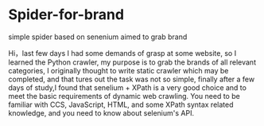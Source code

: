 # Spider-for-brand
simple spider based on senenium aimed to grab brand

Hi，last few days I had some demands of grasp at some website, so I learned the Python crawler, my purpose is to grab the brands of all relevant categories, I originally thought to write static crawler which may be completed, and that tures out the task was not so simple, finally after a few days of study,I found that senelium + XPath is a very good choice and to meet the basic requirements of dynamic web crawling.
You need to be familiar with CCS, JavaScript, HTML, and some XPath syntax related knowledge, and you need to know about selenium's API.
